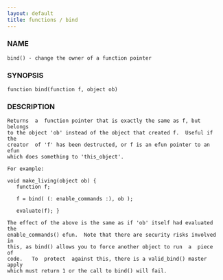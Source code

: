 ```yaml
---
layout: default
title: functions / bind
---
```


### NAME

    bind() - change the owner of a function pointer

### SYNOPSIS

    function bind(function f, object ob)

### DESCRIPTION

    Returns  a  function pointer that is exactly the same as f, but belongs
    to the object 'ob' instead of the object that created f.  Useful if the
    creator  of 'f' has been destructed, or f is an efun pointer to an efun
    which does something to 'this_object'.

    For example:

    void make_living(object ob) {
       function f;

       f = bind( (: enable_commands :), ob );

       evaluate(f); }

    The effect of the above is the same as if 'ob' itself had evaluated the
    enable_commands() efun.  Note that there are security risks involved in
    this, as bind() allows you to force another object to run  a  piece  of
    code.   To  protect  against this, there is a valid_bind() master apply
    which must return 1 or the call to bind() will fail.

